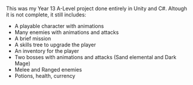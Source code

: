 This was my Year 13 A-Level project done entirely in Unity and C#. Altough it is not complete, it still includes:
- A playable character with animations
- Many enemies with animations and attacks
- A brief mission
- A skills tree to upgrade the player
- An inventory for the player
- Two bosses with animations and attacks (Sand elemental and Dark Mage)
- Melee and Ranged enemies
- Potions, health, currency
